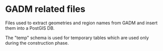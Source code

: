 GADM related files
==================

Files used to extract geometries and region names from GADM 
and insert them into a PostGIS DB.

The "temp" schema is used for temporary tables which are used 
only during the construction phase.
